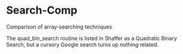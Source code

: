 # Search-Comp
Comparison of array-searching techniques

The quad_bin_search routine is listed in Shaffer as a Quadratic Binary Search, but a cursory Google search turns up nothing related.
